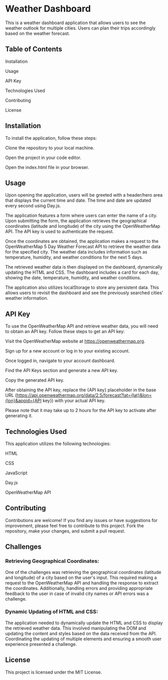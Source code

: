 # Weather Dashboard

This is a weather dashboard application that allows users to see the weather outlook for multiple cities. Users can plan their trips accordingly based on the weather forecast.


## Table of Contents


Installation

Usage

API Key

Technologies Used

Contributing

License


## Installation

To install the application, follow these steps:



Clone the repository to your local machine.

Open the project in your code editor.

Open the index.html file in your browser.


## Usage

Upon opening the application, users will be greeted with a header/hero area that displays the current time and date. The time and date are updated every second using Day.js.


The application features a form where users can enter the name of a city. Upon submitting the form, the application retrieves the geographical coordinates (latitude and longitude) of the city using the OpenWeatherMap API. The API key is used to authenticate the request.


Once the coordinates are obtained, the application makes a request to the OpenWeatherMap 5 Day Weather Forecast API to retrieve the weather data for the specified city. The weather data includes information such as temperature, humidity, and weather conditions for the next 5 days.


The retrieved weather data is then displayed on the dashboard, dynamically updating the HTML and CSS. The dashboard includes a card for each day, showing the date, temperature, humidity, and weather conditions.


The application also utilizes localStorage to store any persistent data. This allows users to revisit the dashboard and see the previously searched cities' weather information.


## API Key

To use the OpenWeatherMap API and retrieve weather data, you will need to obtain an API key. Follow these steps to get an API key:



Visit the OpenWeatherMap website at https://openweathermap.org.

Sign up for a new account or log in to your existing account.

Once logged in, navigate to your account dashboard.

Find the API Keys section and generate a new API key.

Copy the generated API key.


After obtaining the API key, replace the {API key} placeholder in the base URL (https://api.openweathermap.org/data/2.5/forecast?lat={lat}&lon={lon}&appid={API key}) with your actual API key.


Please note that it may take up to 2 hours for the API key to activate after generating it.


## Technologies Used

This application utilizes the following technologies:



HTML

CSS

JavaScript

Day.js

OpenWeatherMap API


## Contributing

Contributions are welcome! If you find any issues or have suggestions for improvement, please feel free to contribute to this project. Fork the repository, make your changes, and submit a pull request.

## Challenges

### Retrieving Geographical Coordinates: 
One of the challenges was retrieving the geographical coordinates (latitude and longitude) of a city based on the user's input. This required making a request to the OpenWeatherMap API and handling the response to extract the coordinates. Additionally, handling errors and providing appropriate feedback to the user in case of invalid city names or API errors was a challenge.

### Dynamic Updating of HTML and CSS: 
The application needed to dynamically update the HTML and CSS to display the retrieved weather data. This involved manipulating the DOM and updating the content and styles based on the data received from the API. Coordinating the updating of multiple elements and ensuring a smooth user experience presented a challenge.

## License

This project is licensed under the MIT License.
